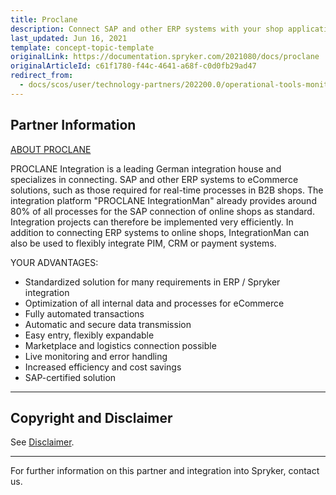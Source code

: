 ```yaml
---
title: Proclane
description: Connect SAP and other ERP systems with your shop application by integrating Proclane into the Spryker Commerce OS.
last_updated: Jun 16, 2021
template: concept-topic-template
originalLink: https://documentation.spryker.com/2021080/docs/proclane
originalArticleId: c61f1780-f44c-4641-a68f-c0d0fb29ad47
redirect_from:
  - docs/scos/user/technology-partners/202200.0/operational-tools-monitoring-legal-etc/proclane.html
---
```


## Partner Information

[ABOUT PROCLANE](https://proclane.com/)

PROCLANE Integration is a leading German integration house and specializes in connecting.
SAP and other ERP systems to eCommerce solutions, such as those required for real-time processes in B2B shops. The integration platform &quot;PROCLANE IntegrationMan&quot; already provides around 80% of all processes for the SAP connection of online shops as standard.
Integration projects can therefore be implemented very efficiently. In addition to connecting ERP systems to online shops, IntegrationMan can also be used to flexibly integrate PIM, CRM or payment systems.

YOUR ADVANTAGES:
- Standardized solution for many requirements in ERP / Spryker integration
- Optimization of all internal data and processes for eCommerce
- Fully automated transactions
- Automatic and secure data transmission
- Easy entry, flexibly expandable
- Marketplace and logistics connection possible
- Live monitoring and error handling
- Increased efficiency and cost savings
- SAP-certified solution

---

## Copyright and Disclaimer

See [Disclaimer](https://github.com/spryker/spryker-documentation).

---
For further information on this partner and integration into Spryker,  contact us.

<div class="hubspot-form js-hubspot-form" data-portal-id="2770802" data-form-id="163e11fb-e833-4638-86ae-a2ca4b929a41" id="hubspot-1"></div>
